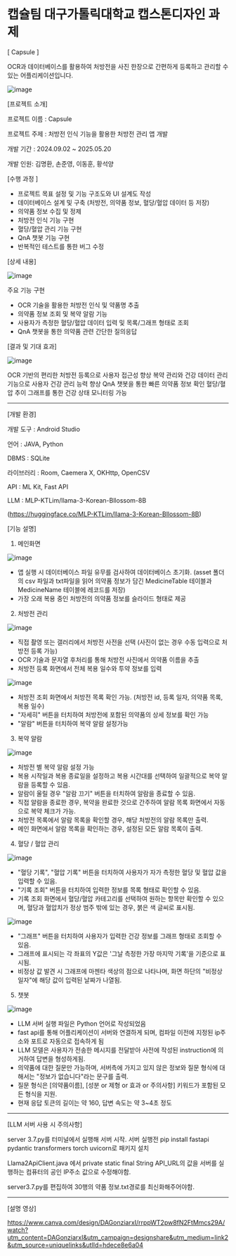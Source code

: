 # 캡슐팀 대구가톨릭대학교 캡스톤디자인 과제
[ Capsule ]

OCR과 데이터베이스를 활용하여 처방전을 사진 한장으로 간편하게 등록하고 관리할 수 있는 어플리케이션입니다.

![image](https://github.com/user-attachments/assets/3e14fd52-1469-4fef-95c2-12a2ac47b6d8)

[프로젝트 소개]

프로젝트 이름 : Capsule

프로젝트 주제 : 처방전 인식 기능을 활용한 처방전 관리 앱 개발

개발 기간 : 2024.09.02 ~ 2025.05.20

개발 인원: 김명환, 손준영, 이동훈, 황석양

[수행 과정 ]
- 프로젝트 목표 설정 및 기능 구조도와 UI 설계도 작성
- 데이터베이스 설계 및 구축 (처방전, 의약품 정보, 혈당/혈압 데이터 등 저장)
- 의약품 정보 수집 및 정제
- 처방전 인식 기능 구현
- 혈당/혈압 관리 기능 구현
- QnA 챗봇 기능 구현
- 반복적인 테스트를 통한 버그 수정

[상세 내용]

![image](https://github.com/user-attachments/assets/20f02c38-d094-4a61-9af1-ae7f59ea17fd)

주요 기능 구현
- OCR 기술을 활용한 처방전 인식 및 약품명 추출
- 의약품 정보 조회 및 복약 알람 기능
- 사용자가 측정한 혈당/혈압 데이터 입력 및 목록/그래프 형태로 조회
- QnA 챗봇을 통한 의약품 관련 간단한 질의응답

[결과 및 기대 효과]

![image](https://github.com/user-attachments/assets/73a12870-3f60-487e-861b-0ff219acd5b2)


OCR 기반의 편리한 처방전 등록으로 사용자 접근성 향상
복약 관리와 건강 데이터 관리 기능으로 사용자 건강 관리 능력 향상
QnA 챗봇을 통한 빠른 의약품 정보 확인
혈당/혈압 추이 그래프를 통한 건강 상태 모니터링 가능

---------------------------------------------------------------------
[개발 환경]

개발 도구 : Android Studio

언어 : JAVA, Python

DBMS : SQLite

라이브러리 : Room, Caemera X, OKHttp, OpenCSV

API : ML Kit, Fast API

LLM : MLP-KTLim/llama-3-Korean-Bllossom-8B

(https://huggingface.co/MLP-KTLim/llama-3-Korean-Bllossom-8B)

[기능 설명]
1. 메인화면

![image](https://github.com/user-attachments/assets/5e60de29-d1e6-4eef-a847-5e5fe80d89c7)

- 앱 실행 시 데이터베이스 파일 유무를 검사하여 데이터베이스 초기화. 
(asset 폴더의 csv 파일과 txt파일을 읽어 의약품 정보가 담긴 MedicineTable 테이블과 MedicineName 테이블에 레코드를 저장)
- 가장 오래 복용 중인 처방전의 의약품 정보를 슬라이드 형태로 제공

2. 처방전 관리

![image](https://github.com/user-attachments/assets/30c5c319-9037-46de-9f9b-869962c02a56)

- 직접 촬영 또는 갤러리에서 처방전 사전을 선택 (사진이 없는 경우 수동 입력으로 처방전 등록 가능)
- OCR 기술과 문자열 후처리를 통해 처방전 사진에서 의약품 이름을 추출
- 처방전 등록 화면에서 전체 복용 일수와 투약 정보를 입력

![image](https://github.com/user-attachments/assets/d26a6773-f1e3-4e17-b379-1ca327906918)

- 처방전 조회 화면에서 처방전 목록 확인 가능. (처방전 id, 등록 일자, 의약품 목록, 복용 일수)
- "자세히" 버튼을 터치하여 처방전에 포함된 의약품의 상세 정보를 확인 가능
- "알람" 버튼을 터치하여 복약 알람 설정가능

3. 복약 알람

![image](https://github.com/user-attachments/assets/2798f765-b82e-4e7e-85c5-52e1fc1a7711)

- 처방전 별 복약 알람 설정 가능
- 복용 시작일과 복용 종료일을 설정하고 복용 시간대를 선택하여 일괄적으로 복약 알람을 등록할 수 있음.
- 알람이 울릴 경우 "알람 끄기" 버튼을 터치하여 알람을 종료할 수 있음.
- 직접 알람을 종료한 경우, 복약을 완료한 것으로 간주하여 알람 목록 화면에서 자동으로 복약 체크가 가능.
- 처방전 목록에서 알람 목록을 확인할 경우, 해당 처방전의 알람 목록만 출력.
- 메인 화면에서 알람 목록을 확인하는 경우, 설정된 모든 알람 목록이 출력.

4. 혈당 / 혈압 관리

![image](https://github.com/user-attachments/assets/3b10e0c3-fbd0-4d4c-920f-a02dde485d61)

- "혈당 기록", "혈압 기록" 버튼을 터치하여 사용자가 자가 측정한 혈당 및 혈압 값을 입력할 수 있음.
- "기록 조회" 버튼을 터치하여 입력한 정보를 목록 형태로 확인할 수 있음.
- 기록 조회 화면에서 혈당/혈압 카테고리를 선택하여 원하는 항목만 확인할 수 있으며,
혈당과 혈압치가 정상 범주 밖에 있는 경우, 붉은 색 글씨로 표시됨.

![image](https://github.com/user-attachments/assets/adb24c85-7bdf-43ba-a31e-84c0eb8cf21b)

- "그래프" 버튼을 터치하여 사용자가 입력한 건강 정보를 그래프 형태로 조회할 수 있음.
- 그래프에 표시되는 각 좌표의 Y값은 '그날 측정한 가장 마지막 기록'을 기준으로 표시됨.
- 비정상 값 발견 시 그래프에 마젠타 색상의 점으로 나타나며, 화면 하단의 "비정상 일자"에 해당 값이 입력된 날짜가 나열됨. 

5. 챗봇

![image](https://github.com/user-attachments/assets/63cc4e5c-541e-4101-8a26-9305db03e00b)

- LLM 서버 실행 파일은 Python 언어로 작성되었음
- fast api를 통해 어플리케이션이 서버와 연결하게 되며, 컴파일 이전에 지정된 ip주소와 포트로 자동으로 접속하게 됨
- LLM 모델은 사용자가 전송한 메시지를 전달받아 사전에 작성된 instruction에 의거하여 답변을 형성하게됨.
- 의약품에 대한 질문만 가능하며, 서버측에 가지고 있지 않은 정보와 질문 형식에 대해서는 "정보가 없습니다"라는 문구를 출력.
- 질문 형식은 [의약품이름], [성분 or 제형 or 효과 or 주의사항] 키워드가 포함된 모든 형식을 지원.
- 현재 응답 토큰의 길이는 약 160, 답변 속도는 약 3~4초 정도

---------------------------------------------------------------------
[LLM 서버 사용 시 주의사항]


server 3.7.py를 터미널에서 실행해 서버 시작.
서버 실행전 pip install fastapi pydantic transformers torch uvicorn로 패키지 설치

Llama2ApiClient.java 에서
private static final String API_URL의 값을 서버를 실행하는 컴퓨터의 공인 IP주소 값으로 수정해야함.


server3.7.py를 편집하여 30행의 약품 정보.txt경로를 최신화해주어야함.

----------------------------------------------------------------------
[설명 영상]

https://www.canva.com/design/DAGonziarxI/rrppWT2pw8fN2FtMmcs29A/watch?utm_content=DAGonziarxI&utm_campaign=designshare&utm_medium=link2&utm_source=uniquelinks&utlId=hdece8e6a04
